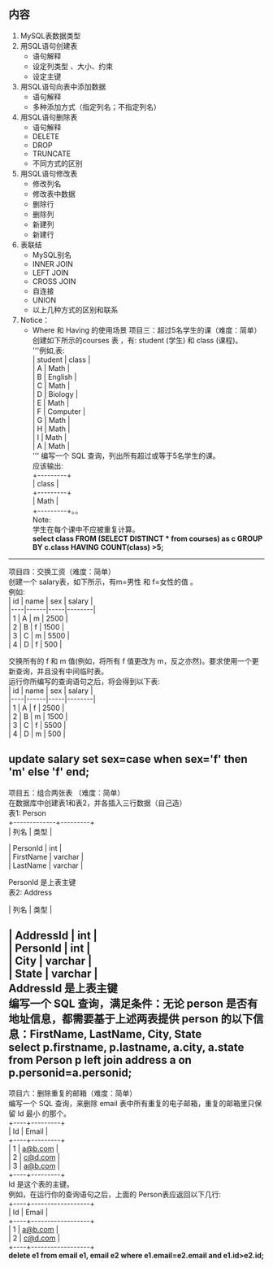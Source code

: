 ## 内容
1. MySQL表数据类型
2. 用SQL语句创建表
    - 语句解释
    - 设定列类型 、大小、约束
    - 设定主键
3. 用SQL语句向表中添加数据
    - 语句解释
    - 多种添加方式（指定列名；不指定列名）
4. 用SQL语句删除表
    - 语句解释
    - DELETE
    - DROP
    - TRUNCATE
    - 不同方式的区别
5. 用SQL语句修改表
    - 修改列名
    - 修改表中数据
    - 删除行
    - 删除列
    - 新建列
    - 新建行
6. 表联结
    - MySQL别名
    - INNER JOIN
    - LEFT JOIN
    - CROSS JOIN
    - 自连接
    - UNION
    - 以上几种方式的区别和联系
7. Notice：
    - Where 和 Having 的使用场景
项目三：超过5名学生的课（难度：简单）  
创建如下所示的courses 表 ，有: student (学生) 和 class (课程)。  
'''例如,表:  
| student | class      |  
| A       | Math       |  
| B       | English    |  
| C       | Math       |  
| D       | Biology    |  
| E       | Math       |  
| F       | Computer   |  
| G       | Math       |  
| H       | Math       |  
| I       | Math       |   
| A      | Math       |  
'''
编写一个 SQL 查询，列出所有超过或等于5名学生的课。  
应该输出:  
+---------+  
| class   |  
+---------+  
| Math    |  
+---------+。。  
Note:  
学生在每个课中不应被重复计算。  
**select class FROM (SELECT DISTINCT * from courses) as c GROUP BY c.class HAVING COUNT(class) >5;**  
---
项目四：交换工资（难度：简单）  
创建一个 salary表，如下所示，有m=男性 和 f=女性的值 。  
例如:  
| id | name | sex | salary |  
|----|------|-----|--------|  
| 1  | A    | m   | 2500   |  
| 2  | B    | f   | 1500   |  
| 3  | C    | m   | 5500   |  
| 4  | D    | f   | 500    |  

交换所有的 f 和 m 值(例如，将所有 f 值更改为 m，反之亦然)。要求使用一个更新查询，并且没有中间临时表。  
运行你所编写的查询语句之后，将会得到以下表:  
| id | name | sex | salary |  
|----|------|-----|--------|  
| 1  | A    | f  | 2500   |  
| 2  | B    | m   | 1500   |  
| 3  | C    | f   | 5500   |  
| 4  | D    | m   | 500    |  

**update salary set sex=case when sex='f' then 'm' else 'f' end;**  
---
项目五：组合两张表 （难度：简单）  
在数据库中创建表1和表2，并各插入三行数据（自己造）  
表1: Person  
+-------------+---------+  
| 列名         | 类型     |  

| PersonId    | int     |  
| FirstName   | varchar |  
| LastName    | varchar |  

PersonId 是上表主键  
表2: Address  

| 列名         | 类型    |  

| AddressId   | int     |  
| PersonId    | int     |  
| City        | varchar |  
| State       | varchar |  
AddressId 是上表主键  
编写一个 SQL 查询，满足条件：无论 person 是否有地址信息，都需要基于上述两表提供 person 的以下信息：FirstName, LastName, City, State  
**select p.firstname, p.lastname, a.city, a.state from Person p left join address a on p.personid=a.personid;**  
---
项目六：删除重复的邮箱（难度：简单）  
编写一个 SQL 查询，来删除 email 表中所有重复的电子邮箱，重复的邮箱里只保留 Id 最小 的那个。  
+----+---------+  
| Id | Email   |  
+----+---------+  
| 1  | a@b.com |  
| 2  | c@d.com |  
| 3  | a@b.com |  
+----+---------+  
Id 是这个表的主键。  
例如，在运行你的查询语句之后，上面的 Person表应返回以下几行:  
+----+------------------+  
| Id | Email            |  
+----+------------------+  
| 1  | a@b.com |  
| 2  | c@d.com  |  
+----+------------------+  
**delete e1 from email e1, email e2 where e1.email=e2.email and e1.id>e2.id;**

